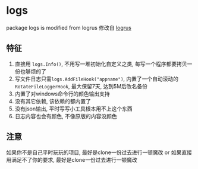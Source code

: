 # logs

package logs is modified from logrus
修改自 [logrus](https://github.com/sirupsen/logrus)

## 特征
1. 直接用 `logs.Info()`, 不用写一堆初始化自定义之类, 每写一个程序都要拷贝一份也够烦的了
2. 写文件日志只需`logs.AddFileHook("appname")`, 内置了一个自动滚动的`RotateFileLoggerHook`, 最大保留7天, 达到5M后改名备份
3. 内置了对windows命令行的颜色输出支持
4. 没有其它依赖, 该依赖的都内置了
5. 没有json输出, 平时写写小工具根本用不上这个东西
6. 日志内容也会有颜色, 不像原版的内容没颜色

## 注意
如果你不是自己平时玩玩的项目, 最好是clone一份过去进行一顿魔改
or
如果直接用满足不了你的要求, 最好是clone一份过去进行一顿魔改